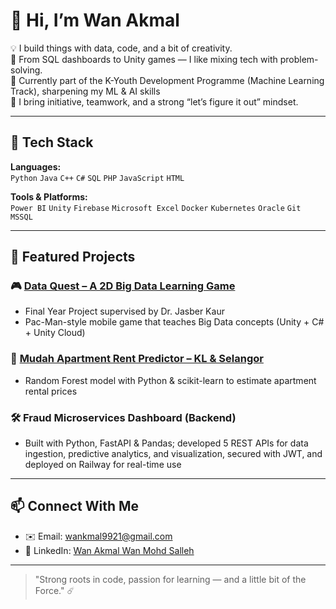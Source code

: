 # 👋 Hi, I’m Wan Akmal

💡 I build things with data, code, and a bit of creativity.  
🚀 From SQL dashboards to Unity games — I like mixing tech with problem-solving.  
🧠 Currently part of the K-Youth Development Programme (Machine Learning Track), sharpening my ML & AI skills  
🌟 I bring initiative, teamwork, and a strong “let’s figure it out” mindset.

---

## 🧩 Tech Stack

**Languages:**  
`Python` `Java` `C++` `C#` `SQL` `PHP` `JavaScript` `HTML`

**Tools & Platforms:**  
`Power BI` `Unity` `Firebase` `Microsoft Excel` `Docker` `Kubernetes` `Oracle` `Git` `MSSQL`

---

## 🚀 Featured Projects

### 🎮 [Data Quest – A 2D Big Data Learning Game](https://github.com/wankenob1/Data-Quest)
- Final Year Project supervised by Dr. Jasber Kaur
- Pac-Man-style mobile game that teaches Big Data concepts (Unity + C# + Unity Cloud)

### 🤖 [Mudah Apartment Rent Predictor – KL & Selangor](https://github.com/wankenob1/selangorkl-rental-predictor)
- Random Forest model with Python & scikit-learn to estimate apartment rental prices

### 🛠️ Fraud Microservices Dashboard (Backend) 
- Built with Python, FastAPI & Pandas; developed 5 REST APIs for data ingestion, predictive analytics, and visualization, secured with JWT, and deployed on Railway for real-time use

---

## 📫 Connect With Me
- ✉️ Email: [wankmal9921@gmail.com](mailto:wankmal9921@gmail.com)  
- 🔗 LinkedIn: [Wan Akmal Wan Mohd Salleh](https://www.linkedin.com/in/wan-akmal-wan-mohd-salleh-4247a72b4/)
  
---

> "Strong roots in code, passion for learning — and a little bit of the Force." ☄️
